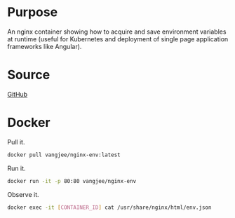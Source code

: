 # Purpose

An nginx container showing how to acquire and save environment variables at runtime (useful for Kubernetes and deployment of single page application frameworks like Angular).

# Source

[GitHub](https://github.com/vangj/docker-containers/tree/master/nginx-env)

# Docker

Pull it.

```bash
docker pull vangjee/nginx-env:latest
```

Run it.

```bash
docker run -it -p 80:80 vangjee/nginx-env
```

Observe it.

```bash
docker exec -it [CONTAINER_ID] cat /usr/share/nginx/html/env.json
```